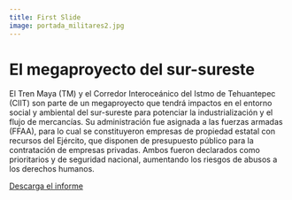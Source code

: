 ```yaml
---
title: First Slide
image: portada_militares2.jpg
---
```


# El megaproyecto del sur-sureste

El Tren Maya (TM) y el Corredor Interoceánico del Istmo de Tehuantepec (CIIT) son parte de un megaproyecto que tendrá impactos en el entorno social y ambiental del sur-sureste para potenciar la industrialización y el flujo de mercancías. Su administración fue asignada a las fuerzas armadas (FFAA), para lo cual se constituyeron empresas de propiedad estatal con recursos del Ejército, que disponen de presupuesto público para la contratación de empresas privadas. Ambos fueron declarados como prioritarios y de seguridad nacional, aumentando los riesgos de abusos a los derechos humanos.

<a class="btn btn-primary" href="https://tbtm.poderlatam.org/assets/docs/ElTrendelasElites.pdf" target="_blank">Descarga el informe</a>
<br>
